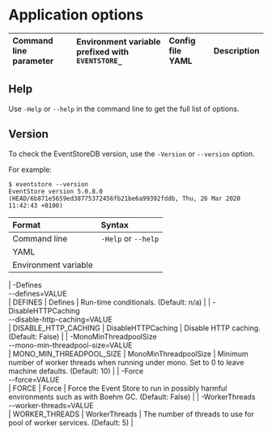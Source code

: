 # Application options

| Command line parameter | Environment variable prefixed with `EVENTSTORE_` | Config file YAML | Description |
|:------------|:---------------|:----------|:-------|

## Help

Use `-Help` or `--help` in the command line to get the full list of options.

## Version

To check the EventStoreDB version, use the `-Version` or `--version` option.

For example:

```
$ eventstore --version
EventStore version 5.0.8.0 (HEAD/6b871e5659ed38775372456fb21be6a99392fddb, Thu, 26 Mar 2020 11:42:43 +0100)
```

| Format               | Syntax |
| :------------------- | :----- |
| Command line         | `-Help` or `--help` |
| YAML                 |  |
| Environment variable |  | 



| -Defines<br/>--defines=VALUE<br/> | DEFINES | Defines | Run-time conditionals. (Default: n/a) |
| -DisableHTTPCaching<br/>--disable-http-caching=VALUE<br/> | DISABLE_HTTP_CACHING | DisableHTTPCaching | Disable HTTP caching. (Default: False) |
| -MonoMinThreadpoolSize<br/>--mono-min-threadpool-size=VALUE<br/> | MONO_MIN_THREADPOOL_SIZE | MonoMinThreadpoolSize | Minimum number of worker threads when running under mono. Set to 0 to leave machine defaults. (Default: 10) |
| -Force<br/>--force=VALUE<br/> | FORCE | Force | Force the Event Store to run in possibly harmful environments such as with Boehm GC. (Default: False) |
| -WorkerThreads<br/>--worker-threads=VALUE<br/> | WORKER_THREADS | WorkerThreads | The number of threads to use for pool of worker services. (Default: 5) |
